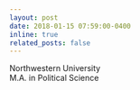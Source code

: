 ```yaml
---
layout: post
date: 2018-01-15 07:59:00-0400
inline: true
related_posts: false
---
```

Northwestern University\
M.A. in Political Science
